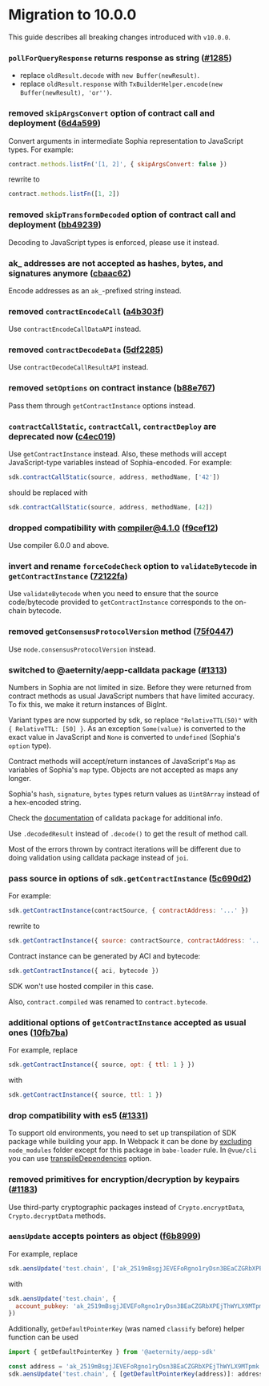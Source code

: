 # Migration to 10.0.0
This guide describes all breaking changes introduced with `v10.0.0`.

### `pollForQueryResponse` returns response as string ([#1285](https://github.com/aeternity/aepp-sdk-js/pull/1285))

- replace `oldResult.decode` with `new Buffer(newResult)`.
- replace `oldResult.response` with `TxBuilderHelper.encode(new Buffer(newResult), 'or'')`.

### removed `skipArgsConvert` option of contract call and deployment ([6d4a599](https://github.com/aeternity/aepp-sdk-js/commit/6d4a59986d6833866b6828085fad96b364e5d315))

Convert arguments in intermediate Sophia representation to JavaScript types.
For example:
```js
contract.methods.listFn('[1, 2]', { skipArgsConvert: false })
```
rewrite to
```js
contract.methods.listFn([1, 2])
```

### removed `skipTransformDecoded` option of contract call and deployment ([bb49239](https://github.com/aeternity/aepp-sdk-js/commit/bb492396a29d673f02eee7cfec4e114c2fba2f3c))

Decoding to JavaScript types is enforced, please use it instead.

### ak_ addresses are not accepted as hashes, bytes, and signatures anymore ([cbaac62](https://github.com/aeternity/aepp-sdk-js/commit/cbaac6263dd1729d64ef3a01c94e10687fed3b0d))

Encode addresses as an `ak_`-prefixed string instead.

### removed `contractEncodeCall` ([a4b303f](https://github.com/aeternity/aepp-sdk-js/commit/a4b303fbcc3b7cc544a2b5b3415d0f4a147b488c))

Use `contractEncodeCallDataAPI` instead.

### removed `contractDecodeData` ([5df2285](https://github.com/aeternity/aepp-sdk-js/commit/5df2285a7b5694475554e5154c544e0885bd4b33))

Use `contractDecodeCallResultAPI` instead.

### removed `setOptions` on contract instance ([b88e767](https://github.com/aeternity/aepp-sdk-js/commit/b88e767c86874f259ff7a1eb1784c368524e7167))

Pass them through `getContractInstance` options instead.

### `contractCallStatic`, `contractCall`, `contractDeploy` are deprecated now ([c4ec019](https://github.com/aeternity/aepp-sdk-js/commit/c4ec019372f5d5745378e781afb1eb6b2b5acfeb))

Use `getContractInstance` instead. Also, these methods will accept JavaScript-type variables instead of
Sophia-encoded. For example:
```js
sdk.contractCallStatic(source, address, methodName, ['42'])
```
should be replaced with
```js
sdk.contractCallStatic(source, address, methodName, [42])
```

### dropped compatibility with compiler@4.1.0 ([f9cef12](https://github.com/aeternity/aepp-sdk-js/commit/f9cef12a7db4b2559519ef7f8380cc9e89630492))

Use compiler 6.0.0 and above.

### invert and rename `forceCodeCheck` option to `validateBytecode` in `getContractInstance` ([72122fa](https://github.com/aeternity/aepp-sdk-js/commit/72122facdcec9921202b210c387c19509b26e578))

Use `validateBytecode` when you need to ensure that the source code/bytecode provided to
`getContractInstance` corresponds to the on-chain bytecode.

### removed `getConsensusProtocolVersion` method ([75f0447](https://github.com/aeternity/aepp-sdk-js/commit/75f044792bd2d81eca3a2abc8218e8ca5f167134))

Use `node.consensusProtocolVersion` instead.

### switched to @aeternity/aepp-calldata package ([#1313](https://github.com/aeternity/aepp-sdk-js/pull/1313))

Numbers in Sophia are not limited in size. Before they were returned from contract methods as usual
JavaScript numbers that have limited accuracy. To fix this, we make it return instances of BigInt.

Variant types are now supported by sdk, so replace `"RelativeTTL(50)"` with `{ RelativeTTL: [50] }`.
As an exception `Some(value)` is converted to the exact value in JavaScript and `None` is converted to `undefined`
(Sophia's `option` type).

Contract methods will accept/return instances of JavaScript's `Map` as variables of Sophia's `map`
type. Objects are not accepted as maps any longer.

Sophia's `hash`, `signature`, `bytes` types return values as `Uint8Array` instead of a hex-encoded
string.

Check the [documentation](https://github.com/aeternity/aepp-calldata-js/blob/master/README.md)
of calldata package for additional info.

Use `.decodedResult` instead of `.decode()` to get the result of method call.

Most of the errors thrown by contract iterations will be different due to doing validation using
calldata package instead of `joi`.

### pass source in options of `sdk.getContractInstance` ([5c690d2](https://github.com/aeternity/aepp-sdk-js/commit/5c690d2d77a433c8496ab9cda6fd66e52a6b4b23))

For example:
```js
sdk.getContractInstance(contractSource, { contractAddress: '...' })
```
rewrite to
```js
sdk.getContractInstance({ source: contractSource, contractAddress: '...' })
```

Contract instance can be generated by ACI and bytecode:
```js
sdk.getContractInstance({ aci, bytecode })
```
SDK won't use hosted compiler in this case.

Also, `contract.compiled` was renamed to `contract.bytecode`.

### additional options of `getContractInstance` accepted as usual ones ([10fb7ba](https://github.com/aeternity/aepp-sdk-js/commit/10fb7bad8f61b973c1be5daec50909d251ec1f90))

For example, replace
```js
sdk.getContractInstance({ source, opt: { ttl: 1 } })
```
with
```js
sdk.getContractInstance({ source, ttl: 1 })
```

### drop compatibility with es5 ([#1331](https://github.com/aeternity/aepp-sdk-js/pull/1331))

To support old environments, you need to set up transpilation of SDK package while building your
app. In Webpack it can be done by [excluding](https://webpack.js.org/configuration/module/#ruleexclude)
`node_modules` folder except for this package in `babe-loader` rule. In `@vue/cli` you can use
[transpileDependencies](https://cli.vuejs.org/config/#transpiledependencies) option.

### removed primitives for encryption/decryption by keypairs ([#1183](https://github.com/aeternity/aepp-sdk-js/pull/1183))

Use third-party cryptographic packages instead of `Crypto.encryptData`, `Crypto.decryptData`
methods.

### `aensUpdate` accepts pointers as object ([f6b8999](https://github.com/aeternity/aepp-sdk-js/commit/f6b8999ac70d10c5455e9a45d8ad65e161d28ca4))

For example, replace
```js
sdk.aensUpdate('test.chain', ['ak_2519mBsgjJEVEFoRgno1ryDsn3BEaCZGRbXPEjThWYLX9MTpmk'])
```
with
```js
sdk.aensUpdate('test.chain', {
  account_pubkey: 'ak_2519mBsgjJEVEFoRgno1ryDsn3BEaCZGRbXPEjThWYLX9MTpmk'
})
```
Additionally, `getDefaultPointerKey` (was named `classify` before) helper function can be used
```js
import { getDefaultPointerKey } from '@aeternity/aepp-sdk'

const address = 'ak_2519mBsgjJEVEFoRgno1ryDsn3BEaCZGRbXPEjThWYLX9MTpmk'
sdk.aensUpdate('test.chain', { [getDefaultPointerKey(address)]: address })
```
